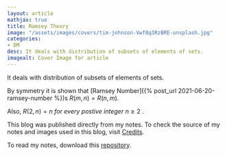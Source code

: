 ```yaml
---
layout: article
mathjax: true
title: Ramsey Theory
image: "/assets/images/covers/tim-johnson-Vwf8q3RzBRE-unsplash.jpg"
categories:
- DM
desc: It deals with distribution of subsets of elements of sets. 
imagealt: Cover Image for article
---
```


It deals with distribution of subsets of elements of sets.

By symmetry it is shown that [Ramsey Number]({% post_url 2021-06-20-ramsey-number %})s $R(m, n)  = R(n, m)$.

























































































































































































































































































































































































































Also, $R(2, n)=n\ for\ every\ postive\ integer\ n \ge 2$ .

























































































































































































































































































































































































































This blog was published directly from my notes.
To check the source of my notes and images used in this blog, visit <a href="/credits.html" target="_blank">Credits</a>.

To read my notes, download this <a href="https://github.com/bovem/CS" target="blank">repository</a>.